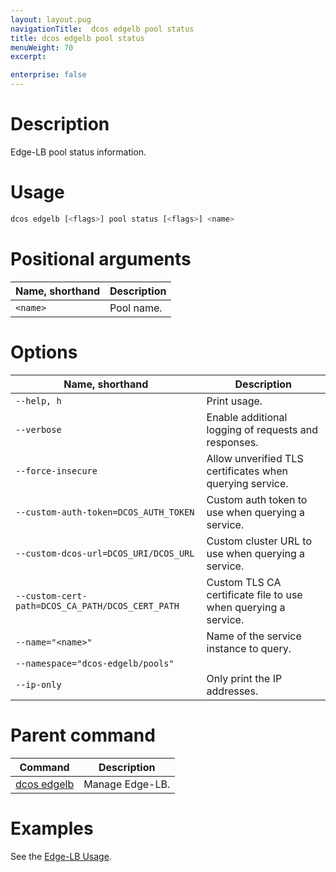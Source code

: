 ```yaml
---
layout: layout.pug
navigationTitle:  dcos edgelb pool status
title: dcos edgelb pool status
menuWeight: 70
excerpt:

enterprise: false
---
```


# Description
Edge-LB pool status information.

# Usage

```bash
dcos edgelb [<flags>] pool status [<flags>] <name>
```

# Positional arguments

| Name, shorthand | Description |
|---------|-------------|
| `<name>`   | Pool name. |


# Options

| Name, shorthand | Description |
|---------|-------------|
| `--help, h`   | Print usage. |
| `--verbose`   | Enable additional logging of requests and responses. |
| `--force-insecure`   | Allow unverified TLS certificates when querying service. |
| `--custom-auth-token=DCOS_AUTH_TOKEN`   | Custom auth token to use when querying a service. |
| `--custom-dcos-url=DCOS_URI/DCOS_URL`   | Custom cluster URL to use when querying a service. |
| `--custom-cert-path=DCOS_CA_PATH/DCOS_CERT_PATH`   | Custom TLS CA certificate file to use when querying a service. |
| `--name="<name>"`   | Name of the service instance to query. |
| `--namespace="dcos-edgelb/pools"`   |             |  Namespace of the task. |
| `--ip-only`   | Only print the IP addresses. |

# Parent command

| Command | Description |
|---------|-------------|
| [dcos edgelb](/services/edge-lb/0.1/cli-reference/)  |  Manage Edge-LB. |

# Examples

See the [Edge-LB Usage](/services/edge-lb/0.1/usage/).
